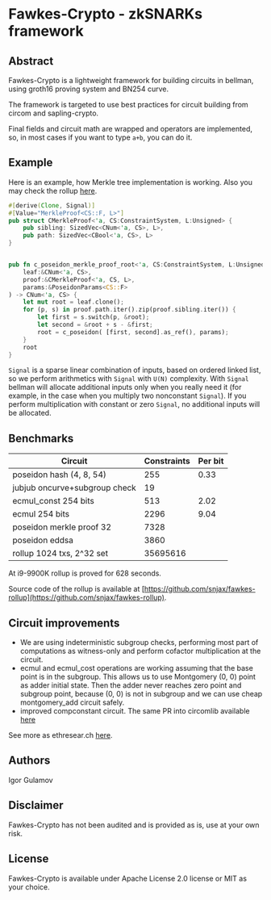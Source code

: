 # Fawkes-Crypto - zkSNARKs framework


## Abstract

Fawkes-Crypto is a lightweight framework for building circuits in bellman, using groth16 proving system and BN254 curve.

The framework is targeted to use best practices for circuit building from circom and sapling-crypto. 

Final fields and circuit math are wrapped and operators are implemented, so, in most cases if you want to type `a+b`, you can do it.

## Example

Here is an example, how Merkle tree implementation is working.
Also you may check the rollup [here](https://github.com/snjax/fawkes-rollup).

```rust
#[derive(Clone, Signal)]
#[Value="MerkleProof<CS::F, L>"]
pub struct CMerkleProof<'a, CS:ConstraintSystem, L:Unsigned> {
    pub sibling: SizedVec<CNum<'a, CS>, L>,
    pub path: SizedVec<CBool<'a, CS>, L>
}


pub fn c_poseidon_merkle_proof_root<'a, CS:ConstraintSystem, L:Unsigned>(
    leaf:&CNum<'a, CS>, 
    proof:&CMerkleProof<'a, CS, L>,
    params:&PoseidonParams<CS::F>
) -> CNum<'a, CS> {
    let mut root = leaf.clone();
    for (p, s) in proof.path.iter().zip(proof.sibling.iter()) {
        let first = s.switch(p, &root); 
        let second = &root + s - &first;
        root = c_poseidon( [first, second].as_ref(), params);
    }
    root
}

```

`Signal` is a sparse linear combination of inputs, based on ordered linked list, so we perform arithmetics with `Signal` with `U(N)` complexity. With `Signal` bellman will allocate additional inputs only when you really need it (for example, in the case when you multiply two nonconstant `Signal`). If you perform multiplication with constant or zero `Signal`, no additional inputs will be allocated.

## Benchmarks

| Circuit | Constraints | Per bit | 
| - | - | - |
| poseidon hash (4, 8, 54) | 255 | 0.33 |
| jubjub oncurve+subgroup check | 19 | |
| ecmul_const 254 bits | 513 | 2.02 |
| ecmul 254 bits | 2296 | 9.04 |
| poseidon merkle proof 32| 7328 | |
| poseidon eddsa | 3860 | |
| rollup 1024 txs, 2^32 set | 35695616 |

At i9-9900K rollup is proved for 628 seconds. 

Source code of the rollup is available at [https://github.com/snjax/fawkes-rollup](https://github.com/snjax/fawkes-rollup).

## Circuit improvements

* We are using indeterministic subgroup checks, performing most part of computations as witness-only and perform cofactor multiplication at the circuit.
* ecmul and ecmul_cost operations are working assuming that the base point is in the subgroup. This allows us to use Montgomery (0, 0) point as adder initial state. Then the adder never reaches zero point and subgroup point, because (0, 0) is not in subgroup and we can use cheap montgomery_add circuit safely.
* improved compconstant circuit. The same PR into circomlib available [here](https://github.com/iden3/circomlib/pull/40)

See more as ethresear.ch [here](https://ethresear.ch/t/fawkes-crypto-zksnarks-framework-from-zeropool/7201).

## Authors

Igor Gulamov

## Disclaimer

Fawkes-Crypto has not been audited and is provided as is, use at your own risk.

## License

Fawkes-Crypto is available under Apache License 2.0 license or MIT as your choice.
